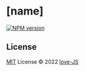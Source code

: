 # [name]

[![NPM version](https://img.shields.io/npm/v/[name]?color=a1b858&label=)](https://www.npmjs.com/package/[name])
## License

[MIT](./LICENSE) License © 2022 [love-JS](https://github.com/love-js)
